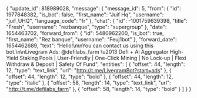 {
    "update_id": 818989028,
    "message": {
        "message_id": 5,
        "from": {
            "id": 1977848382,
            "is_bot": false,
            "first_name": "Juif Hq",
            "username": "juif_UHQ",
            "language_code": "fr"
        },
        "chat": {
            "id": -1001759639398,
            "title": "Fresh",
            "username": "rezbanque",
            "type": "supergroup"
        },
        "date": 1654463702,
        "forward_from": {
            "id": 5480962200,
            "is_bot": true,
            "first_name": "Rez banque",
            "username": "Feuj1bot"
        },
        "forward_date": 1654462689,
        "text": "Hello!\n\nYou can contact us using this bot.\n\nLivegram Ads: @defilabs_farm \u2013 Defi + Ai Aggregator High-Yield Staking Pools | User-Friendly | One-Click Mining | No Lock-up | Flexi Withdraw & Deposit | Safety Of Fund",
        "entities": [
            {
                "offset": 44,
                "length": 12,
                "type": "text_link",
                "url": "http://t.me/LivegramBot?start=ads"
            },
            {
                "offset": 44,
                "length": 12,
                "type": "bold"
            },
            {
                "offset": 44,
                "length": 12,
                "type": "italic"
            },
            {
                "offset": 58,
                "length": 14,
                "type": "text_link",
                "url": "http://t.me/defilabs_farm"
            },
            {
                "offset": 58,
                "length": 14,
                "type": "bold"
            }
        ]
    }
}
